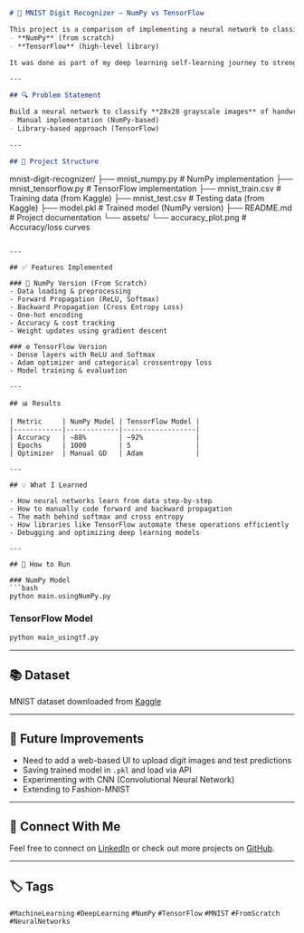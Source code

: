 ```markdown
# 🧠 MNIST Digit Recognizer – NumPy vs TensorFlow

This project is a comparison of implementing a neural network to classify handwritten digits (MNIST dataset) using:
- **NumPy** (from scratch)
- **TensorFlow** (high-level library)

It was done as part of my deep learning self-learning journey to strengthen my understanding of both **theory and implementation**.

---

## 🔍 Problem Statement

Build a neural network to classify **28x28 grayscale images** of handwritten digits (0–9) from the **MNIST dataset**, and compare:
- Manual implementation (NumPy-based)
- Library-based approach (TensorFlow)

---

## 📁 Project Structure

```

mnist-digit-recognizer/
├── mnist\_numpy.py            # NumPy implementation
├── mnist\_tensorflow\.py       # TensorFlow implementation
├── mnist\_train.csv           # Training data (from Kaggle)
├── mnist\_test.csv            # Testing data (from Kaggle)
├── model.pkl                 # Trained model (NumPy version)
├── README.md                 # Project documentation
└── assets/
└── accuracy\_plot.png     # Accuracy/loss curves 

````

---

## ✅ Features Implemented

### 🔧 NumPy Version (From Scratch)
- Data loading & preprocessing
- Forward Propagation (ReLU, Softmax)
- Backward Propagation (Cross Entropy Loss)
- One-hot encoding
- Accuracy & cost tracking
- Weight updates using gradient descent

### ⚙️ TensorFlow Version
- Dense layers with ReLU and Softmax
- Adam optimizer and categorical crossentropy loss
- Model training & evaluation

---

## 📊 Results

| Metric     | NumPy Model | TensorFlow Model |
|------------|-------------|------------------|
| Accuracy   | ~88%        | ~92%             |
| Epochs     | 1000        | 5                |
| Optimizer  | Manual GD   | Adam             |

---

## 💡 What I Learned

- How neural networks learn from data step-by-step
- How to manually code forward and backward propagation
- The math behind softmax and cross entropy
- How libraries like TensorFlow automate these operations efficiently
- Debugging and optimizing deep learning models

---

## 🚀 How to Run

### NumPy Model
```bash
python main.usingNumPy.py
````

### TensorFlow Model

```bash
python main_usingtf.py
```

---

## 📚 Dataset

MNIST dataset downloaded from [Kaggle](https://www.kaggle.com/datasets/oddrationale/mnist-in-csv)

---

## 📌 Future Improvements

* Need to add a web-based UI to upload digit images and test predictions
* Saving trained model in `.pkl` and load via API
* Experimenting with CNN (Convolutional Neural Network)
* Extending to Fashion-MNIST

---

## 🔗 Connect With Me

Feel free to connect on [LinkedIn](https://www.linkedin.com/in/nithish-kannan-m/) or check out more projects on [GitHub](https://github.com/NithishKannanM).

---

## 🏷️ Tags

`#MachineLearning` `#DeepLearning` `#NumPy` `#TensorFlow` `#MNIST` `#FromScratch` `#NeuralNetworks`

```
